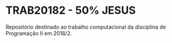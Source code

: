 # TRAB20182 - 50% JESUS
Repositório destinado ao trabalho computacional da disciplina de Programação II em 2018/2.
